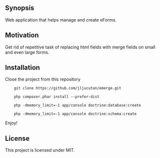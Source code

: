 ## Synopsis

Web application that helps manage and create eForms.

## Motivation

Get rid of repetitive task of replacing html fields with merge fields on small and even large forms.

## Installation

Close the project from this repository

```
    git clone https://github.com/jljucutan/emerge.git
```

```
    php composer.phar install --prefer-dist
```

```
    php -dmemory_limit=-1 app/console doctrine:database:create
```

```
    php -dmemory_limit=-1 app/console doctrine:schema:create
```

Enjoy!

## License

This project is licensed under MIT.
